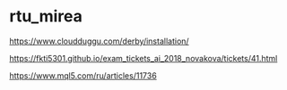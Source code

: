 #   rtu_mirea

https://www.cloudduggu.com/derby/installation/

https://fkti5301.github.io/exam_tickets_ai_2018_novakova/tickets/41.html

https://www.mql5.com/ru/articles/11736